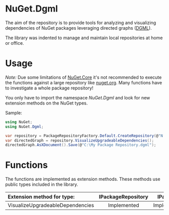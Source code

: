 # NuGet.Dgml

The aim of the repository is to provide tools for analyzing and visualizing
dependencies of NuGet packages leveraging directed graphs
([DGML](https://en.wikipedia.org/wiki/DGML)).

The library was indented to manage and maintain local repositories at home or
office.

# Usage

*Note:* Due some limitations of
[NuGet.Core](http://www.nuget.org/packages/NuGet.Core/) it's not recommended
to execute the functions against a large repository like [nuget.org]().
Many functions have to investigate a whole package repository!

You only have to import the namespace *NuGet.Dgml* and look for new extension
methods on the NuGet types.

Sample:
```c#
using NuGet;
using NuGet.Dgml;

var repository = PackageRepositoryFactory.Default.CreateRepository(@"N:\My Package Repository\");
var directedGraph = repository.VisualizeUpgradeableDependencies();
directedGraph.AsXDocument().Save(@"C:\My Package Repository.dgml");
```
# Functions

The functions are implemented as extension methods. These methods use public
types included in the library.

| Extension method for type: | IPackageRepository | IPackage |
|:--|:-:|:-:|
| VisualizeUpgradeableDependencies | Implemented  | Implemented |
